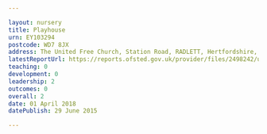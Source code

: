 ```yaml
---

layout: nursery
title: Playhouse
urn: EY103294
postcode: WD7 8JX
address: The United Free Church, Station Road, RADLETT, Hertfordshire, WD7 8JX
latestReportUrl: https://reports.ofsted.gov.uk/provider/files/2498242/urn/EY103294.pdf
teaching: 0
development: 0
leadership: 2
outcomes: 0
overall: 2
date: 01 April 2018 
datePublish: 29 June 2015

---
```

